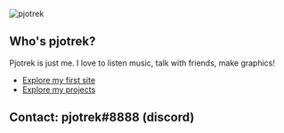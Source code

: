 ![pjotrek](https://cdn.discordapp.com/attachments/781418730038493185/901361420128636948/pjotrek.png)

## Who's pjotrek?

Pjotrek is just me.
I love to listen music, talk with friends, make graphics!

* [Explore my first site]()
* [Explore my projects](https://careers.microsoft.com/us/en/search-results?keywords=open%20source)

## Contact: pjotrek#8888 (discord)
